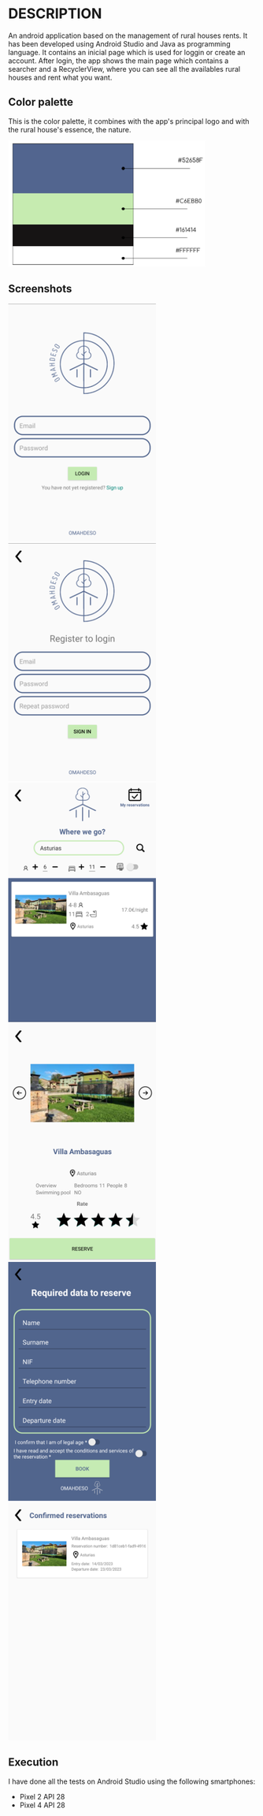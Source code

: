 # DESCRIPTION
An android application based on the management of rural houses rents. It has been developed using Android Studio and Java as programming language.
It contains an inicial page which is used for loggin or create an account. After login, the app shows the main page which contains a searcher and a RecyclerView, where you can see all the availables rural houses and rent what you want.

## Color palette

This is the color palette, it combines with the app's principal logo and with the rural house's essence, the nature.

<img src=/Screenshots/Colors.png alt="Color Palette" width="400"/>

## Screenshots

<img src=/Screenshots/IMG1.png alt="Color Palette" width="300"/> <img src=/Screenshots/IMG2.png alt="Color Palette" width="300"/>
<img src=/Screenshots/IMG3.png alt="Color Palette" width="300"/> <img src=/Screenshots/IMG4.png alt="Color Palette" width="300"/>
<img src=/Screenshots/IMG5.png alt="Color Palette" width="300"/> <img src=/Screenshots/IMG6.png alt="Color Palette" width="300"/>

## Execution

I have done all the tests on Android Studio using the following smartphones:
- Pixel 2 API 28
- Pixel 4 API 28
